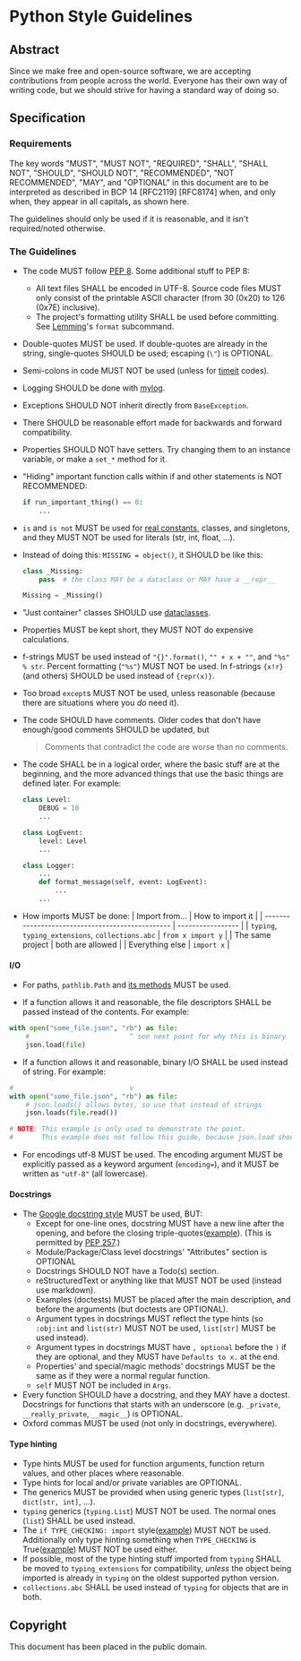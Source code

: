 # Python Style Guidelines

## Abstract

Since we make free and open-source software, we are accepting contributions from people across the world. Everyone has their own way of writing code, but we should strive for having a standard way of doing so.

## Specification

### Requirements

The key words "MUST", "MUST NOT", "REQUIRED", "SHALL", "SHALL NOT", "SHOULD", "SHOULD NOT", "RECOMMENDED", "NOT RECOMMENDED", "MAY", and "OPTIONAL" in this document are to be interpreted as described in BCP 14 [RFC2119] [RFC8174] when, and only when, they appear in all capitals, as shown here.

The guidelines should only be used if it is reasonable, and it isn't required/noted otherwise.

### The Guidelines

- The code MUST follow [PEP 8](https://peps.python.org/pep-0008/). Some additional stuff to PEP 8:
  - All text files SHALL be encoded in UTF-8. Source code files MUST only consist of the printable ASCII character (from 30 (0x20) to 126 (0x7E) inclusive).
  - The project's formatting utility SHALL be used before committing. See [Lemming](https://github.com/koviubi56/lemming)'s `format` subcommand.

- Double-quotes MUST be used. If double-quotes are already in the string, single-quotes SHOULD be used; escaping (`\"`) is OPTIONAL.

- Semi-colons in code MUST NOT be used (unless for [timeit](https://docs.python.org/3/library/timeit.html) codes).

- Logging SHOULD be done with [mylog](https://github.com/koviubi56/mylog).

- Exceptions SHOULD NOT inherit directly from `BaseException`.

- There SHOULD be reasonable effort made for backwards and forward compatibility.

- Properties SHOULD NOT have setters. Try changing them to an instance variable, or make a `set_*` method for it.

- "Hiding" important function calls within if and other statements is NOT RECOMMENDED:

  ```python
  if run_important_thing() == 0:
      ...
  ```

- `is` and `is not` MUST be used for [real constants](https://docs.python.org/3/library/constants.html#built-in-constants), classes, and singletons, and they MUST NOT be used for literals (str, int, float, ...).

- Instead of doing this: `MISSING = object()`, it SHOULD be like this:

  ```python
  class _Missing:
      pass  # the class MAY be a dataclass or MAY have a __repr__
  
  Missing = _Missing()
  ```

- "Just container" classes SHOULD use [dataclasses](https://docs.python.org/3/library/dataclasses.html).

- Properties MUST be kept short, they MUST NOT do expensive calculations.

- f-strings MUST be used instead of `"{}".format()`, `"" + x + ""`, and `"%s" % str`. Percent formatting (`"%s"`) MUST NOT be used. In f-strings `{x!r}` (and others) SHOULD be used instead of `{repr(x)}`.

- Too broad `except`s MUST NOT be used, unless reasonable (because there are situations where you _do_ need it).

- The code SHOULD have comments. Older codes that don't have enough/good comments SHOULD be updated, but

  > Comments that contradict the code are worse than no comments.

- The code SHALL be in a logical order, where the basic stuff are at the beginning, and the more advanced things that use the basic things are defined later. For example:

  ```py
  class Level:
      DEBUG = 10
      ...
  
  class LogEvent:
      level: Level
      ...
  
  class Logger:
      ...
      def format_message(self, event: LogEvent):
          ...
      ...
  ```

- How imports MUST be done:
  | Import from...                                   | How to import it  |
  | ------------------------------------------------ | ----------------- |
  | `typing`, `typing_extensions`, `collections.abc` | `from x import y` |
  | The same project                                 | both are allowed  |
  | Everything else                                  | `import x`        |

#### I/O

- For paths, `pathlib.Path` and [its methods](https://docs.python.org/3/library/pathlib.html) MUST be used.

- If a function allows it and reasonable, the file descriptors SHALL be passed instead of the contents. For example:

```py
with open("some_file.json", "rb") as file:
    #                         ^ see next point for why this is binary
    json.load(file)
```

- If a function allows it and reasonable, binary I/O SHALL be used instead of string. For example:

```py
#                             v
with open("some_file.json", "rb") as file:
    # json.loads() allows bytes, so use that instead of strings
    json.loads(file.read())

# NOTE: This example is only used to demonstrate the point.
#       This example does not follow this guide, because json.load should be used instead (see previous point).
```

- For encodings utf-8 MUST be used. The encoding argument MUST be explicitly passed as a keyword argument (`encoding=`), and it MUST be written as `"utf-8"` (all lowercase).

#### Docstrings

- The [Google docstring style](https://www.sphinx-doc.org/en/master/usage/extensions/example_google.html) MUST be used, BUT:
  - Except for one-line ones, docstring MUST have a new line after the opening, and before the closing triple-quotes([example](https://github.com/sco1/flake8-annotations/blob/7e44ba73866e92fcce8d1c9ca082ffaabec99d9c/flake8_annotations/checker.py#L53-L58)). (This is permitted by [PEP 257](https://peps.python.org/pep-0257/#multi-line-docstrings).)
  - Module/Package/Class level docstrings' "Attributes" section is OPTIONAL
  - Docstrings SHOULD NOT have a Todo(s) section.
  - reStructuredText or anything like that MUST NOT be used (instead use markdown).
  - Examples (doctests) MUST be placed after the main description, and before the arguments (but doctests are OPTIONAL).
  - Argument types in docstrings MUST reflect the type hints (so `:obj:int` and `list(str)` MUST NOT be used, `list[str]` MUST be used instead).
  - Argument types in docstrings MUST have `, optional` before the `)` if they are optional, and they MUST have `Defaults to x.` at the end.
  - Properties' and special/magic methods' docstrings MUST be the same as if they were a normal regular function.
  - `self` MUST NOT be included in `Args`.
- Every function SHOULD have a docstring, and they MAY have a doctest. Docstrings for functions that starts with an underscore (e.g. `_private`, `__really_private`, `__magic__`) is OPTIONAL.
- Oxford commas MUST be used (not only in docstrings, everywhere).

#### Type hinting

- Type hints MUST be used for function arguments, function return values, and other places where reasonable.
- Type hints for local and/or private variables are OPTIONAL.
- The generics MUST be provided when using generic types (`list[str]`, `dict[str, int]`, ...).
- `typing` generics (`typing.List`) MUST NOT be used. The normal ones (`list`) SHALL be used instead.
- The `if TYPE_CHECKING: import` style([example](https://github.com/pydantic/pydantic/blob/5dd9b4f5ca5715ed2bd65378201473b45c419c89/pydantic/main.py#L74-L91)) MUST NOT be used. Additionally only type hinting something when `TYPE_CHECKING` is True([example](https://github.com/pydantic/pydantic/blob/5dd9b4f5ca5715ed2bd65378201473b45c419c89/pydantic/main.py#L312-L327)) MUST NOT be used either.
- If possible, most of the type hinting stuff imported from `typing` SHALL be moved to `typing_extensions` for compatibility, _unless_ the object being imported is already in `typing` on the oldest supported python version.
- `collections.abc` SHALL be used instead of `typing` for objects that are in both.

## Copyright

This document has been placed in the public domain.

